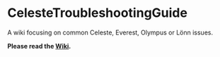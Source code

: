 # CelesteTroubleshootingGuide
A wiki focusing on common Celeste, Everest, Olympus or Lönn issues.

**Please read the [Wiki](https://github.com/SnipUndercover/CelesteTroubleshootingGuide/wiki/).**

